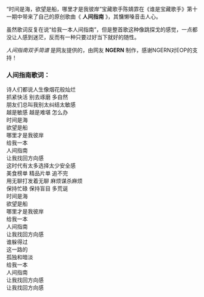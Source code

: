

“时间是海，欲望是船，哪里才是我彼岸”宝藏歌手陈婧霏在《谁是宝藏歌手》第十一期中带来了自己的原创歌曲《 **人间指南** 》，其慵懒嗓音击人心。

虽然歌词反复在说“给我一本人间指南”，但是整首歌这种像跳探戈的感觉，一点都没让人感到迷茫，反而有一种只要过好当下就好的随性。

_人间指南双手简谱_ 是网友提供的，由网友 **NGERN** 制作，感谢NGERN对EOP的支持！

### 人间指南歌词：

诗人们都说人生像烟花般灿烂  
抓紧快活 别去琢磨 多自然  
朋友们总叫我别太纠结太敏感  
越是敏感 越是难堪 怎么办  
时间是海  
欲望是船  
哪里才是我彼岸  
给我一本  
人间指南  
让我找回方向感  
这时代有太多选择太少安全感  
美食榜单 精品片单 追不完  
用无聊打发着无聊 麻烦谋杀麻烦  
保持忙碌 保持盲目 多荒诞  
时间是海  
欲望是船  
哪里才是我彼岸  
给我一本  
人间指南  
让我找回方向感  
谁躲得过  
这一路的  
孤独和暗淡  
给我一本  
人间指南  
让我找回方向感  
让我找回方向感

